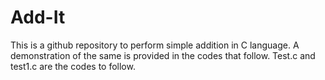 # Add-It
This is a github repository to perform simple addition in C language. A demonstration of the same is provided in the codes that follow.
Test.c and test1.c are the codes to follow.